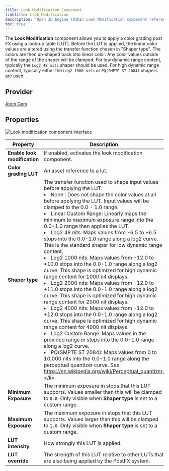 ```yaml
---
title: Look Modification Component
linktitle: Look Modification
description: 'Open 3D Engine (O3DE) Look Modification component reference.'
toc: true
---
```


The **Look Modification** component allows you to apply a color grading post FX using a look-up table (LUT). Before the LUT is applied, the linear color values are altered using the transfer function chosen in "Shaper type". The colors are then un-shaped back into linear color. Any color values outside of the range of the shaper will be clamped. For low dynamic range content, typically the `Log2 48 nits` shaper should be used. For high dynamic range content, typically either the `Log2 1000 nits` or `PQ(SMPTE ST 2084)` shapers are used.


## Provider ##

[Atom Gem](/docs/user-guide/gems/reference/rendering/atom/atom/)


## Properties

![Look modification component interface](/images/user-guide/components/reference/atom/look-modification/component.png)

| Property | Description | Value | Default |
| - | - | - | - |
| **Enable look modification** | If enabled, activates the look modification component. | Boolean | `Disabled` |
| **Color grading LUT** | An asset reference to a lut. | Asset |  |
| **Shaper type** | The transfer function used to shape input values before applying the LUT.<li>None : Does not shape the color values at all before applying the LUT. Input values will be clamped to the 0.0 - 1.0 range.</li><li>Linear Custom Range: Linearly maps the minimum to maximum exposure range into the 0.0-1.0 range then applies the LUT.</li><li>Log2 48 nits: Maps values from -6.5 to +6.5 stops into the 0.0-1.0 range along a log2 curve. This is the standard shaper for low dynamic range content.</li><li>Log2 1000 nits: Maps values from -12.0 to +10.0 stops into the 0.0-1.0 range along a log2 curve. This shape is optimized for high dynamic range content for 1000 nit displays.</li><li>Log2 2000 nits: Maps values from -12.0 to +11.0 stops into the 0.0-1.0 range along a log2 curve. This shape is optimized for high dynamic range content for 2000 nit displays.</li><li>Log2 4000 nits: Maps values from -12.0 to +12.0 stops into the 0.0-1.0 range along a log2 curve. This shape is optimized for high dynamic range content for 4000 nit displays.</li><li>Log2 Custom Range: Maps values in the provided range in stops into the 0.0-1.0 range along a log2 curve.</li><li>PQ(SMPTE ST 2084): Maps values from 0 to 10,000 nits into the 0.0-1.0 range along the perceptual quantizer curve. See https://en.wikipedia.org/wiki/Perceptual_quantizer.</li>|`None`,<br><nobr>`Linear Custom Range`</nobr>,<br>`Log2 48 nits`,<br>`Log2 1000 nits`,<br>`Log2 2000 nits`,<br>`Log2 4000 nits`,<br>`Log2 Custom Range`,<br>`PQ(SMPTE ST 2084)`|`None`|
| **Minimum Exposure** | The minimum exposure in stops that this LUT supports. Values smaller than this will be clamped to `0.0`. Only visible when **Shaper type** is set to a custom range. | -50.0 - 0.0 | `-6.5` |
| **Maximum Exposure** | The maximum exposure in stops that this LUT supports. Values larger than this will be clamped to `1.0`. Only visible when **Shaper type** is set to a custom range. | 0.0 - 50.0 | `6.5` |
| **LUT intensity** | How strongly this LUT is applied. | 0.0 - 1.0 | `1.0` |
| **LUT override** | The strength of this LUT relative to other LUTs that are also being applied by the PostFX system. | 0.0 - 1.0 | `1.0` |